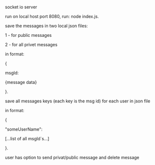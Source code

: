 socket io server 

run on local host port 8080,
run: node index.js.

save the messages in two local json files:

1 - for public messages

2 - for all privet messages

in format:

{

msgId:

{message data}

}.

save all messages keys (each key is the msg id) for each user in json file

in format:

{

"someUserName":

[...list of all msgId`s...]

}.

user has option to send privat/public message and delete message
